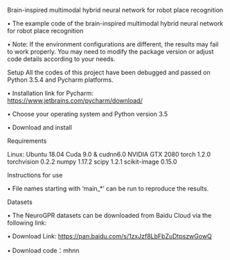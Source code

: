 Brain-inspired multimodal hybrid neural network for robot place recognition

•	The example code of the brain-inspired multimodal hybrid neural network for robot place recognition

•	Note: If the environment configurations are different, the results may fail to work properly. You may need to modify the package version or adjust code details according to your needs.

Setup
All the codes of this project have been debugged and passed on Python 3.5.4 and Pycharm platforms.

•	Installation link for Pycharm: https://www.jetbrains.com/pycharm/download/

•	Choose your operating system and Python version 3.5

•	Download and install

Requirements

Linux: Ubuntu 18.04
Cuda 9.0 & cudnn6.0
NVIDIA GTX 2080
torch 1.2.0
torchvision 0.2.2
numpy 1.17.2
scipy 1.2.1
scikit-image 0.15.0

Instructions for use

•	File names starting with ‘main_*’ can be run to reproduce the results.

Datasets

•	The NeuroGPR datasets can be downloaded from Baidu Cloud via the following link: 

•	Download Link: https://pan.baidu.com/s/1zxJzf8LbFbZuDtpszwGowQ  

•	Download code：mhnn
